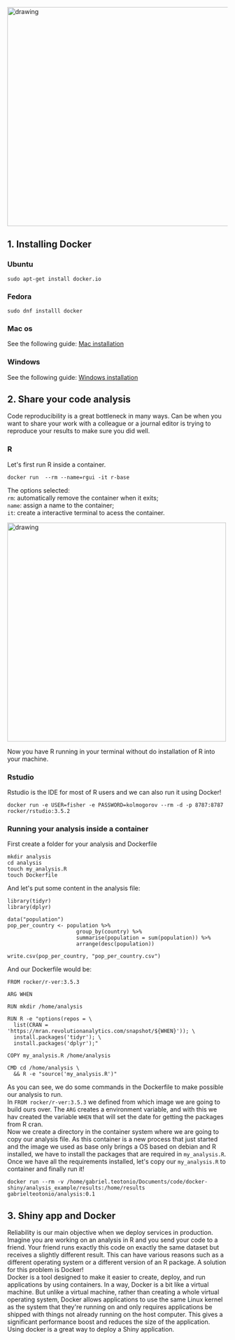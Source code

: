 <p float="middle">
<img src="https://drive.google.com/uc?export=view&id=1w5GsJJNpJMSzQ667jPYseFRzlNI6325-" alt="drawing" height="500" width="550" align="center" />
</p>


## 1. Installing Docker

### Ubuntu
```
sudo apt-get install docker.io
```
### Fedora
```
sudo dnf installl docker
``` 
### Mac os
See the following guide: [Mac installation](https://docs.docker.com/v17.12/docker-for-mac/install/)

### Windows
See the following guide: [Windows installation](https://runnable.com/docker/install-docker-on-windows-10)

## 2. Share your code analysis
Code reproducibility is a great bottleneck in many ways. Can be when you want to share your work with a colleague or a journal editor is trying to reproduce your results to make sure you did well. 

### R

Let's first run R inside a container. 

```
docker run  --rm --name=rgui -it r-base 
```

The options selected:  
```rm```: automatically remove the container when it exits;  
```name```: assign a name to the container;  
```it```: create a interactive terminal to acess the container.  

<img src="https://drive.google.com/uc?export=view&id=1mpQFZ-xxc2u50sbvluXqH-QE5qh9BQ-e" alt="drawing" width="500"/>

Now you have R running in your terminal without do installation of R into your machine.  

### Rstudio  

Rstudio is the IDE for most of R users and we can also run it using Docker!

```
docker run -e USER=fisher -e PASSWORD=kolmogorov --rm -d -p 8787:8787 rocker/rstudio:3.5.2
```

### Running your analysis inside a container


First create a folder for your analysis and Dockerfile  
```
mkdir analysis
cd analysis
touch my_analysis.R
touch Dockerfile
```

And let's put some content in the analysis file:  
```
library(tidyr)
library(dplyr)

data("population")
pop_per_country <- population %>% 
                      group_by(country) %>% 
                      summarise(population = sum(population)) %>% 
                      arrange(desc(population))

write.csv(pop_per_country, "pop_per_country.csv")
```
And our Dockerfile would be:  
```
FROM rocker/r-ver:3.5.3

ARG WHEN

RUN mkdir /home/analysis

RUN R -e "options(repos = \
  list(CRAN = 'https://mran.revolutionanalytics.com/snapshot/${WHEN}')); \
  install.packages('tidyr'); \
  install.packages('dplyr');"
  
COPY my_analysis.R /home/analysis

CMD cd /home/analysis \
  && R -e "source('my_analysis.R')" 
```

As you can see, we do some commands in the Dockerfile to make possible our analysis to run.  
In ```FROM rocker/r-ver:3.5.3``` we defined from which image we are going to build ours over. The ```ARG``` creates a environment variable, and with this we hav created the variable ```WHEN``` that will set the date for getting the packages from R cran.  
Now we create a directory in the container system where we are going to copy our analysis file. As this container is a new process that just started and the image we used as base only brings a OS based on debian and R installed, we have to install the packages that are required in ```my_analysis.R```.  
Once we have all the requirements installed, let's copy our ```my_analysis.R``` to container and finally run it!

```
docker run --rm -v /home/gabriel.teotonio/Documents/code/docker-shiny/analysis_example/results:/home/results gabrielteotonio/analysis:0.1
```

## 3. Shiny app and Docker

Reliability is our main objective when we deploy services in production. Imagine you are working on an analysis in R and you send your code to a friend. Your friend runs exactly this code on exactly the same dataset but receives a slightly different result. This can have various reasons such as a different operating system or a different version of an R package. A solution for this problem is Docker!  
Docker is a tool designed to make it easier to create, deploy, and run applications by using containers. In a way, Docker is a bit like a virtual machine. But unlike a virtual machine, rather than creating a whole virtual operating system, Docker allows applications to use the same Linux kernel as the system that they're running on and only requires applications be shipped with things not already running on the host computer. This gives a significant performance boost and reduces the size of the application. Using docker is a great way to deploy a Shiny application.